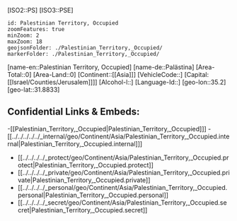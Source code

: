 ﻿---
location: [31.8833,35.2]
type: Country
tags:
- geo/Country

SpocWebEntityId: 27000
isDeleted: false
confidential: public

---
[ISO2::PS]
[ISO3::PSE]
```leaflet
id: Palestinian Territory, Occupied
zoomFeatures: true 
minZoom: 2 
maxZoom: 18
geojsonFolder: ./Palestinian_Territory,_Occupied/
markerFolder: ./Palestinian_Territory,_Occupied/
```

[name-en::Palestinian Territory, Occupied]
[name-de::Palästina]
[Area-Total::0]
[Area-Land::0]
[Continent::[[Asia]]]
[VehicleCode::]
[Capital:[[Israel/Counties/Jerusalem]]]]
[Alcohol-l::]
[Language-Id::]
[geo-lon::35.2]
[geo-lat::31.8833]



## Confidential Links & Embeds: 
-[[Palestinian_Territory,_Occupied|Palestinian_Territory,_Occupied]]] 
-[[../../../../../_internal/geo/Continent/Asia/Palestinian_Territory,_Occupied.internal|Palestinian_Territory,_Occupied.internal]]] 
- [[../../../../_protect/geo/Continent/Asia/Palestinian_Territory,_Occupied.protect|Palestinian_Territory,_Occupied.protect]] 
- [[../../../../_private/geo/Continent/Asia/Palestinian_Territory,_Occupied.private|Palestinian_Territory,_Occupied.private]] 
- [[../../../../_personal/geo/Continent/Asia/Palestinian_Territory,_Occupied.personal|Palestinian_Territory,_Occupied.personal]] 
- [[../../../../_secret/geo/Continent/Asia/Palestinian_Territory,_Occupied.secret|Palestinian_Territory,_Occupied.secret]] 
